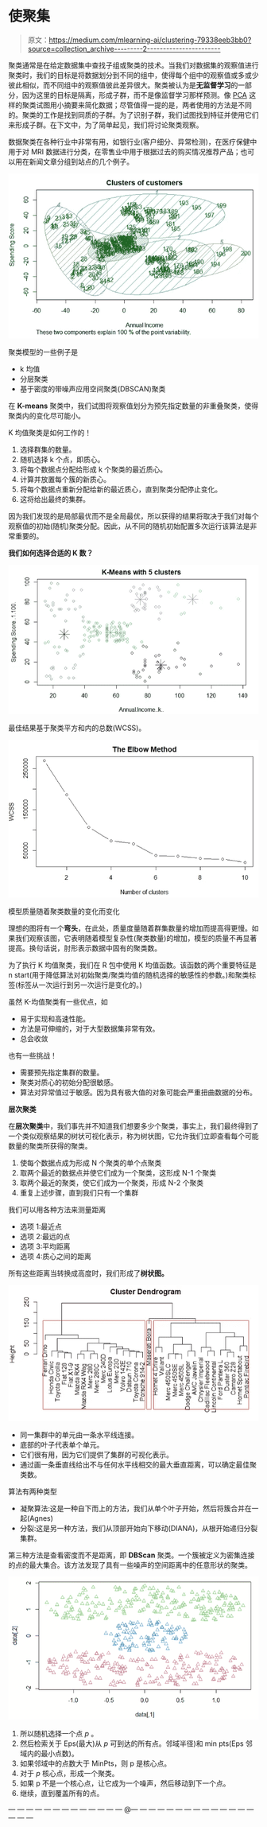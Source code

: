 # 使聚集

> 原文：<https://medium.com/mlearning-ai/clustering-79338eeb3bb0?source=collection_archive---------2----------------------->

聚类通常是在给定数据集中查找子组或聚类的技术。当我们对数据集的观察值进行聚类时，我们的目标是将数据划分到不同的组中，使得每个组中的观察值或多或少彼此相似，而不同组中的观察值彼此差异很大。聚类被认为是**无监督学习**的一部分，因为这里的目标是隔离，形成子群，而不是像监督学习那样预测。像 [PCA](https://sen-aby.medium.com/pca-principal-component-analysis-e0cbc7a63f6b) 这样的聚类试图用小摘要来简化数据；尽管值得一提的是，两者使用的方法是不同的。聚类的工作是找到同质的子群。为了识别子群，我们试图找到特征并使用它们来形成子群。在下文中，为了简单起见，我们将讨论聚类观察。

数据聚类在各种行业中非常有用，如银行业(客户细分、异常检测)，在医疗保健中用于对 MRI 数据进行分类，在零售业中用于根据过去的购买情况推荐产品；也可以用在新闻文章分组到站点的几个例子。

![](img/f621727ec90294549745684c6fc5fde0.png)

聚类模型的一些例子是

*   k 均值
*   分层聚类
*   基于密度的带噪声应用空间聚类(DBSCAN)聚类

在 **K-means** 聚类中，我们试图将观察值划分为预先指定数量的非重叠聚类，使得聚类内的变化尽可能小。

K 均值聚类是如何工作的！

1.  选择群集的数量。
2.  随机选择 k 个点，即质心。
3.  将每个数据点分配给形成 k 个聚类的最近质心。
4.  计算并放置每个簇的新质心。
5.  将每个数据点重新分配给新的最近质心，直到聚类分配停止变化。
6.  这将给出最终的集群。

因为我们发现的是局部最优而不是全局最优，所以获得的结果将取决于我们对每个观察值的初始(随机)聚类分配。因此，从不同的随机初始配置多次运行该算法是非常重要的。

**我们如何选择合适的 K 数？**

![](img/f9974a0133bf0d620ce68e18a5d300e9.png)

最佳结果基于聚类平方和内的总数(WCSS)。

![](img/e393004551d19f3037546b3ba829129a.png)

模型质量随着聚类数量的变化而变化

理想的图将有一个**弯头**，在此处，质量度量随着群集数量的增加而提高得更慢。如果我们观察该图，它表明随着模型复杂性(聚类数量)的增加，模型的质量不再显著提高。换句话说，肘形表示数据中固有的聚类数。

为了执行 K 均值聚类，我们在 R 包中使用 K 均值函数。该函数的两个重要特征是 n start(用于降低算法对初始聚类/聚类均值的随机选择的敏感性的参数。)和聚类标签(标签从一次运行到另一次运行是变化的。)

虽然 K-均值聚类有一些优点，如

*   易于实现和高速性能。
*   方法是可伸缩的，对于大型数据集非常有效。
*   总会收敛

也有一些挑战！

*   需要预先指定集群的数量。
*   聚类对质心的初始分配很敏感。
*   算法对异常值过于敏感。因为具有极大值的对象可能会严重扭曲数据的分布。

**层次聚类**

在**层次聚类**中，我们事先并不知道我们想要多少个聚类，事实上，我们最终得到了一个类似观察结果的树状可视化表示，称为树状图，它允许我们立即查看每个可能数量的聚类所获得的聚类。

1.  使每个数据点成为形成 N 个聚类的单个点聚类
2.  取两个最近的数据点并使它们成为一个聚类，这形成 N-1 个聚类
3.  取两个最近的聚类，使它们成为一个聚类，形成 N-2 个聚类
4.  重复上述步骤，直到我们只有一个集群

我们可以用各种方法来测量距离

*   选项 1:最近点
*   选项 2:最远的点
*   选项 3:平均距离
*   选项 4:质心之间的距离

所有这些距离当转换成高度时，我们形成了**树状图。**

![](img/7491d7eb1fd06e9bd45284a8a8b939ff.png)

*   同一集群中的单元由一条水平线连接。
*   底部的叶子代表单个单元。
*   它们很有用，因为它们提供了集群的可视化表示。
*   通过画一条垂直线给出不与任何水平线相交的最大垂直距离，可以确定最佳聚类数。

算法有两种类型

*   凝聚算法:这是一种自下而上的方法，我们从单个叶子开始，然后将簇合并在一起(Agnes)
*   分裂:这是另一种方法，我们从顶部开始向下移动(DIANA)，从根开始递归分裂集群。

第三种方法是查看密度而不是距离，即 **DBScan** 聚类。一个簇被定义为密集连接的点的最大集合。该方法发现了具有一些噪声的空间距离中的任意形状的聚类。

![](img/56438bd901c1a370ddb09c1bec18c383.png)

1.  所以随机选择一个点 *p* 。
2.  然后检索关于 Eps(最大)从 *p* 可到达的所有点。邻域半径)和 min pts(Eps 邻域内的最小点数)。
3.  如果邻域中的点数大于 MinPts，则 p 是核心点。
4.  对于 *p* 核心点，形成一个聚类。
5.  如果 p 不是一个核心点，让它成为一个噪声，然后移动到下一个点。
6.  继续，直到覆盖所有的点。

— — — — — — — — — — — — — @— — — — — — — — — — — — — — — — —